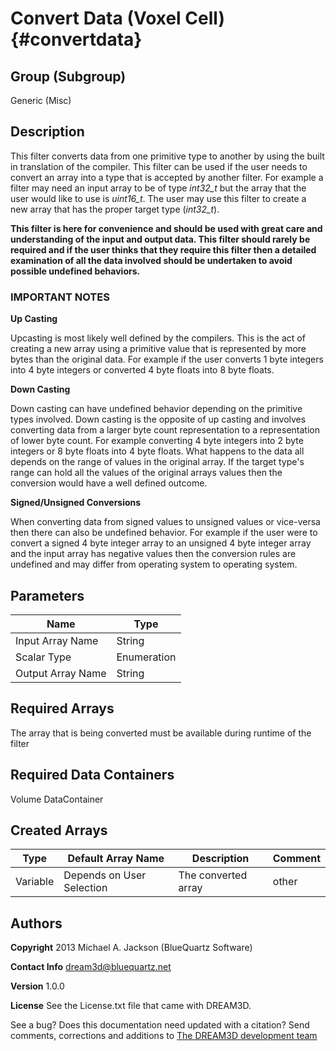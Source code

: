 Convert Data (Voxel Cell) {#convertdata}
=====

## Group (Subgroup) ##
Generic (Misc)



## Description ##

This filter converts data from one primitive type to another by using the built in translation of the compiler. This filter can be used if the user needs to convert an array into a type that is accepted by another filter. For example a filter may need an input array to be of type _int32_t_ but the array that the user would like to use is _uint16_t_. The user may use this filter to create a new array that has the proper target type (_int32_t_).

**This filter is here for convenience and should be used with great care and understanding of the input and output data. This filter should rarely be required and if the user thinks that they require this filter then a detailed examination of all the data involved should be undertaken to avoid possible undefined behaviors.**

### IMPORTANT NOTES ###

**Up Casting**

Upcasting is most likely well defined by the compilers. This is the act of creating a new array using a primitive value that is represented by more bytes than the original data. For example if the user converts 1 byte integers into 4 byte integers or converted 4 byte floats into 8 byte floats.

**Down Casting**

Down casting can have undefined behavior depending on the primitive types involved. Down casting is the opposite of up casting and involves converting data from a larger byte count representation to a representation of lower byte count. For example converting 4 byte integers into 2 byte integers or 8 byte floats into 4 byte floats. What happens to the data all depends on the range of values in the original array. If the target type's range can hold all the values of the original arrays values then the conversion would have a well defined outcome.

**Signed/Unsigned Conversions**

When converting data from signed values to unsigned values or vice-versa then there can also be undefined behavior. For example if the user were to convert a signed 4 byte integer array to an unsigned 4 byte integer array and the input array has negative values then the conversion rules are undefined and may differ from operating system to operating system.

## Parameters ##
| Name             | Type |
|------------------|------|
| Input Array Name | String |  
| Scalar Type      | Enumeration |  
| Output Array Name | String |

## Required Arrays ##

The array that is being converted must be available during runtime of the filter

## Required Data Containers ##

Volume DataContainer


## Created Arrays ##

| Type | Default Array Name | Description | Comment |
|------|--------------------|-------------|---------|
| Variable  | Depends on User Selection | The converted array | other   |



## Authors ##

**Copyright** 2013 Michael A. Jackson (BlueQuartz Software)

**Contact Info** dream3d@bluequartz.net

**Version** 1.0.0

**License**  See the License.txt file that came with DREAM3D.



See a bug? Does this documentation need updated with a citation? Send comments, corrections and additions to [The DREAM3D development team](mailto:dream3d@bluequartz.net?subject=Documentation%20Correction)

